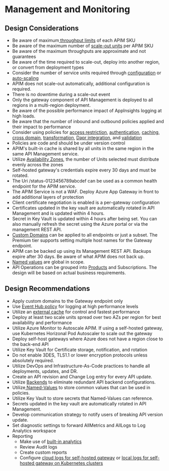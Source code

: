 # Management and Monitoring
## Design Considerations
- Be aware of maximum[ throughput limits](https://azure.microsoft.com/en-us/pricing/details/api-management/) of each APIM SKU
- Be aware of the maximum number of [scale-out units](https://azure.microsoft.com/en-us/pricing/details/api-management/) per APIM SKU
- Be aware of the maximum throughputs are approximate and not guarantees 
- Be aware of the time required to scale-out, deploy into another region, or convert from deployment types
- Consider the number of service units required through [configuration](https://docs.microsoft.com/en-us/azure/api-management/upgrade-and-scale#scale-your-api-management-service) or [auto-scaling](https://docs.microsoft.com/en-us/azure/api-management/api-management-howto-autoscale)
- APIM does not scale-out automatically, additional configuration is required.
- There is no downtime during a scale-out event
- Only the gateway component of API Management is deployed to all regions in a multi-region deployment. 
- Be aware of the possible performance impact of AppInsights logging at high loads.
- Be aware that the number of inbound and outbound policies applied and their impact to performance
- Consider using policies for [access restriction](https://docs.microsoft.com/en-us/azure/api-management/api-management-access-restriction-policies#AccessRestrictionPolicies), [authentication](https://docs.microsoft.com/en-us/azure/api-management/api-management-authentication-policies#AuthenticationPolicies), [caching](https://docs.microsoft.com/en-us/azure/api-management/api-management-caching-policies#CachingPolicies), [cross domain](https://docs.microsoft.com/en-us/azure/api-management/api-management-cross-domain-policies#CrossDomainPolicies), [transformation](https://docs.microsoft.com/en-us/azure/api-management/api-management-transformation-policies#TransformationPolicies), [Dapr integration](https://docs.microsoft.com/en-us/azure/api-management/api-management-dapr-policies), and [validation](https://docs.microsoft.com/en-us/azure/api-management/validation-policies)
- Policies are code and should be under version control
- APIM's built-in cache is shared by all units in the same region in the same API Management service.
- Utilize [Availability Zones](https://docs.microsoft.com/en-us/azure/api-management/zone-redundancy), the number of Units selected must distribute evenly across the zones
- Self-hosted gateway's credentials expire every 30 days and must be rotated. 
- The Uri /status-0123456789abcdef can be used as a common health endpoint for the APIM service.
- The APIM Service is not a WAF. Deploy Azure App Gateway in front to add additional layers of protection
- Client certificate negotiation is enabled is a per-gateway configuration 
- Certificates updated in the key vault are automatically rotated in API Management and is updated within 4 hours. 
- Secret in Key Vault is updated within 4 hours after being set. You can also manually refresh the secret using the Azure portal or via the management REST API.
- [Custom Domains](https://docs.microsoft.com/en-us/azure/api-management/configure-custom-domain) can be applied to all endpoints or just a subset. The Premium tier supports setting multiple host names for the Gateway endpoint.
- APIM can be backed up using its Management REST API. Backups expire after 30 days. Be aware of what APIM does not back up.
- [Named values](https://docs.microsoft.com/en-us/azure/api-management/api-management-howto-properties?tabs=azure-portal) are global in scope.
- API Operations can be grouped into [Products](https://docs.microsoft.com/en-us/azure/api-management/api-management-terminology#term-definitions) and Subscriptions. The design will be based on actual business requirements.

## Design Recommendations 
- Apply custom domains to the Gateway endpoint only
- Use [Event Hub policy](https://docs.microsoft.com/en-us/azure/api-management/api-management-log-to-eventhub-sample) for logging at high performance levels 
- Utilize an [external cache](https://docs.microsoft.com/en-us/azure/api-management/api-management-howto-cache-external) for control and fastest performance 
- Deploy at least two scale units spread over two AZs per region for best availability and performance 
- Utilize Azure Monitor to Autoscale APIM. If using a self-hosted gateway, use Kubernetes Horizonal Pod Autoscaler to scale out the gateway
- Deploy self-host gateways where Azure does not have a region close to the back-end API
- Utilize Key Vault for Certificate storage, notification, and rotation
- Do not enable 3DES, TLS1.1 or lower encryption protocols unless absolutely required. 
- Utilize DevOps and Infrastructure-As-Code practices to handle all deployments, updates, and DR. 
- Create an API revision and Change Log entry for every API update.  
- Utilize [Backends](https://docs.microsoft.com/en-us/azure/api-management/backends) to eliminate redundant API backend configurations.
- Utilize[ Named-Values](https://docs.microsoft.com/en-us/azure/api-management/api-management-howto-properties?tabs=azure-portal#add-or-edit-a-named-value) to store common values that can be used in policies.
- Utilize Key Vault to store secrets that Named-Values can reference.
- Secrets updated in the key vault are automatically rotated in API Management.
- Develop communication strategy to notify users of breaking API version update.
- Set diagnostic settings to forward AllMetrics and AllLogs to Log Analytics workspace
- Reporting
    - Make use of [built-in analytics](https://docs.microsoft.com/en-us/azure/api-management/howto-use-analytics)
    - Review Audit logs
    - Create custom reports
    - Configure [cloud logs for self-hosted gateway](https://docs.microsoft.com/en-us/azure/api-management/how-to-configure-local-metrics-logs) or [local logs for self-hosted gateway on Kubernetes clusters](https://docs.microsoft.com/en-us/azure/api-management/how-to-configure-local-metrics-logs)
